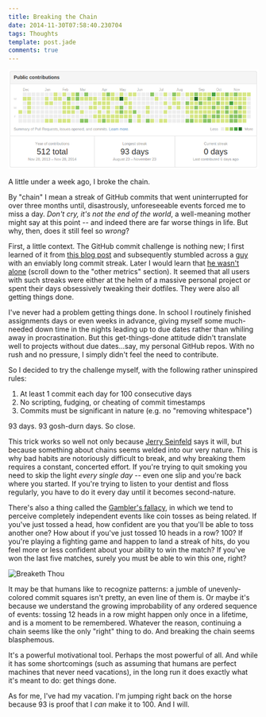 ```yaml
---
title: Breaking the Chain
date: 2014-11-30T07:58:40.230704
tags: Thoughts
template: post.jade
comments: true
---
```


![Combo Breaker](img/posts/2014-11-30-01-combo-breaker.png)

A little under a week ago, I broke the chain.

<!-- more -->

By "chain" I mean a streak of GitHub commits that went uninterrupted for over three months until, disastrously, unforeseeable events forced me to miss a day. *Don't cry, it's not the end of the world*, a well-meaning mother might say at this point -- and indeed there are far worse things in life. But why, then, does it still feel so *wrong*?

First, a little context. The GitHub commit challenge is nothing new; I first learned of it from [this blog post](https://ryanseys.com/blog/177-days-of-github/) and subsequently stumbled across a [guy](https://github.com/jdavis) with an enviably long commit streak. Later I would learn that [he wasn't alone](https://gist.github.com/paulmillr/2657075) (scroll down to the "other metrics" section). It seemed that all users with such streaks were either at the helm of a massive personal project or spent their days obsessively tweaking their dotfiles. They were also all getting things done.

I've never had a problem getting things done. In school I routinely finished assignments days or even weeks in advance, giving myself some much-needed down time in the nights leading up to due dates rather than whiling away in procrastination. But this get-things-done attitude didn't translate well to projects without due dates...say, my personal GitHub repos. With no rush and no pressure, I simply didn't feel the need to contribute.

So I decided to try the challenge myself, with the following rather uninspired rules:

1. At least 1 commit each day for 100 consecutive days
2. No scripting, fudging, or cheating of commit timestamps
3. Commits must be significant in nature (e.g. no "removing whitespace")

93 days. 93 gosh-durn days. So close.

This trick works so well not only because [Jerry Seinfeld](http://lifehacker.com/281626/jerry-seinfelds-productivity-secret) says it will, but because something about chains seems welded into our very nature. This is why bad habits are notoriously difficult to break, and why breaking them requires a constant, concerted effort. If you're trying to quit smoking you need to skip the light *every single day* -- even one slip and you're back where you started. If you're trying to listen to your dentist and floss regularly, you have to do it every day until it becomes second-nature.

There's also a thing called the [Gambler's fallacy](http://en.wikipedia.org/wiki/Gambler%27s_fallacy), in which we tend to perceive completely independent events like coin tosses as being related. If you've just tossed a head, how confident are you that you'll be able to toss another one? How about if you've just tossed 10 heads in a row? 100? If you're playing a fighting game and happen to land a streak of hits, do you feel more or less confident about your ability to win the match? If you've won the last five matches, surely you must be able to win this one, right?

![Breaketh Thou](http://i1.kym-cdn.com/photos/images/newsfeed/000/055/931/combo_breaker.png)

It may be that humans like to recognize patterns: a jumble of unevenly-colored commit squares isn't pretty, an even line of them is. Or maybe it's because we understand the growing improbability of any ordered sequence of events: tossing 12 heads in a row might happen only once in a lifetime, and is a moment to be remembered. Whatever the reason, continuing a chain seems like the only "right" thing to do. And breaking the chain seems blasphemous.

It's a powerful motivational tool. Perhaps the most powerful of all. And while it has some shortcomings (such as assuming that humans are perfect machines that never need vacations), in the long run it does exactly what it's meant to do: get things done.

As for me, I've had my vacation. I'm jumping right back on the horse because 93 is proof that I *can* make it to 100. And I will.
